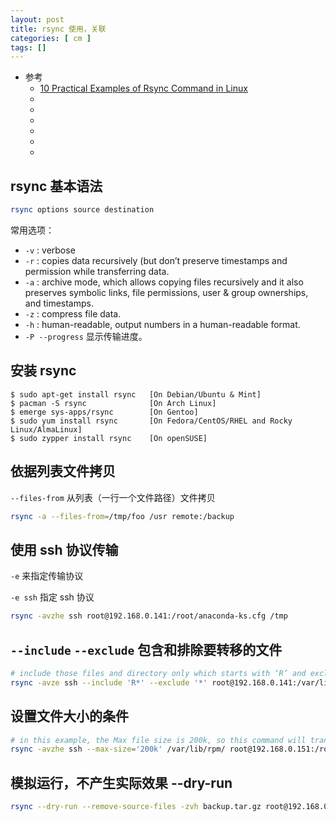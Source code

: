 ```yaml
---
layout: post
title: rsync 使用，关联 
categories: [ cm ]
tags: []
---
```


* 参考
  * [10 Practical Examples of Rsync Command in Linux](https://www.tecmint.com/rsync-local-remote-file-synchronization-commands/)
  * []()
  * []()
  * []()
  * []()
  * []()
  * []()

## rsync 基本语法

~~~sh
rsync options source destination
~~~

常用选项：

* `-v` : verbose
* `-r` : copies data recursively (but don’t preserve timestamps and permission while transferring data.
* `-a` : archive mode, which allows copying files recursively and it also preserves symbolic links, file permissions, user & group ownerships, and timestamps.
* `-z` : compress file data.
* `-h` : human-readable, output numbers in a human-readable format.
* `-P --progress` 显示传输进度。

## 安装 rsync

~~~
$ sudo apt-get install rsync   [On Debian/Ubuntu & Mint] 
$ pacman -S rsync              [On Arch Linux]
$ emerge sys-apps/rsync        [On Gentoo]
$ sudo yum install rsync       [On Fedora/CentOS/RHEL and Rocky Linux/AlmaLinux]
$ sudo zypper install rsync    [On openSUSE]
~~~



## 依据列表文件拷贝

`--files-from` 从列表（一行一个文件路径）文件拷贝

~~~sh
rsync -a --files-from=/tmp/foo /usr remote:/backup
~~~


## 使用 ssh 协议传输

`-e` 来指定传输协议

`-e ssh` 指定 ssh 协议

~~~sh
rsync -avzhe ssh root@192.168.0.141:/root/anaconda-ks.cfg /tmp
~~~


## `--include` `--exclude` 包含和排除要转移的文件

~~~sh
# include those files and directory only which starts with ‘R’ and exclude all other files and directory.
rsync -avze ssh --include 'R*' --exclude '*' root@192.168.0.141:/var/lib/rpm/ /root/rpm
~~~


## 设置文件大小的条件

~~~sh
# in this example, the Max file size is 200k, so this command will transfer only those files which are equal to or smaller than 200k.
rsync -avzhe ssh --max-size='200k' /var/lib/rpm/ root@192.168.0.151:/root/tmprpm
~~~

## 模拟运行，不产生实际效果 --dry-run

~~~sh
rsync --dry-run --remove-source-files -zvh backup.tar.gz root@192.168.0.151:/tmp/backups/
~~~











































































